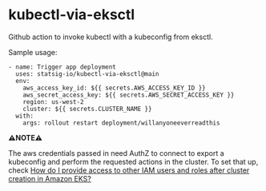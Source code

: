 # kubectl-via-eksctl

Github action to invoke kubectl with a kubeconfig from eksctl.

Sample usage:

```
- name: Trigger app deployment
  uses: statsig-io/kubectl-via-eksctl@main
  env:
    aws_access_key_id: ${{ secrets.AWS_ACCESS_KEY_ID }}
    aws_secret_access_key: ${{ secrets.AWS_SECRET_ACCESS_KEY }}
    region: us-west-2
    cluster: ${{ secrets.CLUSTER_NAME }}
  with:
    args: rollout restart deployment/willanyoneeverreadthis
```

**⚠️NOTE⚠️**

The aws credentials passed in need AuthZ to connect to export a kubeconfig and perform the requested actions in the cluster. To set that up, check [How do I provide access to other IAM users and roles after cluster creation in Amazon EKS?](https://aws.amazon.com/pt/premiumsupport/knowledge-center/amazon-eks-cluster-access/)

